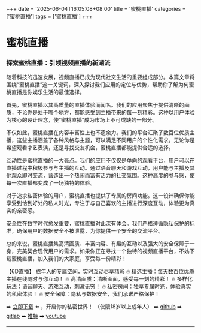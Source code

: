 +++
date = '2025-06-04T16:05:08+08:00'
title = '蜜桃直播'
categories = ['蜜桃直播']
tags = ['蜜桃直播']
+++

# 蜜桃直播

### 探索蜜桃直播：引领视频直播的新潮流

随着科技的迅速发展，视频直播已成为现代社交生活的重要组成部分。本篇文章将围绕“蜜桃直播”这一关键词，深入探讨我们应用的定位与优势，帮助你了解为何蜜桃直播是你娱乐生活的最佳选择。

首先，蜜桃直播以其高质量的直播体验而闻名。我们的应用聚焦于提供清晰的画质，不论你是处于哪个地方，都能感受到主播带来的每一刻精彩。这种以用户体验为核心的设计理念，使“蜜桃直播”成为市场上不可或缺的一部分。

不仅如此，蜜桃直播在内容丰富性上也不遗余力。我们的平台汇聚了数百位优质主播，这些主播涵盖了各种风格与主题，可以满足不同用户的个性化需求。无论你是希望观看才艺表演，还是寻找交友机会，蜜桃直播都能提供合适的选择。

互动性是蜜桃直播的一大亮点。我们的应用不仅仅是单向的观看平台，用户可以在直播过程中积极参与与主播的互动。通过语音聊天和游戏互动，用户能与主播及其他观众即时交流，营造出一个热闹而富有活力的社交氛围。这种高度的参与感，使每一次直播都变成了一场独特的体验。

对于追求私密体验的用户，蜜桃直播也提供了专属的房间功能。这一设计确保你能享受到恰到好处的私人时光，专注于与自己喜欢的主播进行深度互动，体验更为真实的亲密感。

安全性在数字时代愈发重要，蜜桃直播对此深有体会。我们严格遵循隐私保护的标准，确保用户的数据安全不被泄露，为你提供一个安全的交流平台。

总的来说，蜜桃直播集高清画质、丰富内容、有趣的互动以及强大的安全保障于一身，完美契合现代用户的需求。如果你正在寻找一个独特的视频直播平台，不妨下载蜜桃直播，加入我们的大家庭，享受每一份精彩！

【6D直播】
成年人的专属空间，实时互动尽享精彩
🔥 精选主播：每天数百位优质主播在线随时与你互动！
🔥 高清画质：清晰画面，感受每一刻的精彩！
🔥 多样化玩法：语音聊天、游戏互动，刺激无穷！
🔥 私密房间：独享专属时光，体验真实的私密体验！
🔥 安全保障：隐私与数据安全，我们承诺严格保护！

➡️ [立即下载](https://down123.s3.ap-east-1.amazonaws.com/down/down.html?channelCode=blog) ⬅️ ，开启你的私密世界！
（仅限18岁以上成年人）
➡️ [github](https://aldult-live.github.io/)
➡️ [gitlab](https://seo-09598d.gitlab.io/)
➡️ [推特](https://x.com/wegame33)
➡️ [youtube](https://www.youtube.com/@6Dlive)

---
